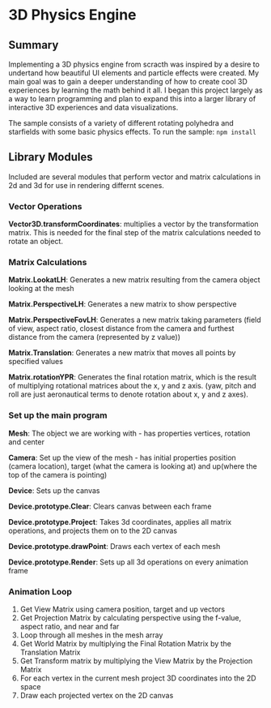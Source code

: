 # 3D Physics Engine

## Summary
Implementing a 3D physics engine from scracth was inspired by a desire to undertand how beautiful UI elements and particle effects were created. My main goal was to gain a deeper understanding of how to create cool 3D experiences by learning the math behind it all. I began this project largely as a way to learn programming and plan to expand this into a larger library of interactive 3D experiences and data visualizations. 

The sample consists of a variety of different rotating polyhedra and starfields with some basic physics effects. To run the sample:
```npm install```

## Library Modules
Included are several modules that perform vector and matrix calculations in 2d and 3d for use in rendering differnt scenes. 

### Vector Operations
**Vector3D.transformCoordinates**: multiplies a vector by the transformation matrix. This is needed for the final step of the matrix calculations needed to rotate an object.

### Matrix Calculations
**Matrix.LookatLH**: Generates a new matrix resulting from the camera object looking at the mesh

**Matrix.PerspectiveLH**: Generates a new matrix to show perspective

**Matrix.PerspectiveFovLH**: Generates a new matrix taking parameters (field of view, aspect ratio, closest distance from the camera and furthest distance from the camera (represented by z value))

**Matrix.Translation**: Generates a new matrix that moves all points by specified values

**Matrix.rotationYPR**: Generates the final rotation matrix, which is the result of multiplying rotational matrices about the x, y and z axis. (yaw, pitch and roll are just aeronautical terms to denote rotation about x, y and z axes).

### Set up the main program
**Mesh**: The object we are working with - has properties vertices, rotation and center

**Camera**: Set up the view of the mesh - has initial properties position (camera location), target (what the camera is looking at) and up(where the top of the camera is pointing)

**Device**: Sets up the canvas

**Device.prototype.Clear**: Clears canvas between each frame

**Device.prototype.Project**: Takes 3d coordinates, applies all matrix operations, and projects them on to the 2D canvas

**Device.prototype.drawPoint**: Draws each vertex of each mesh

**Device.prototype.Render**: Sets up all 3d operations on every animation frame

### Animation Loop
1. Get View Matrix using camera position, target and up vectors
2. Get Projection Matrix by calculating perspective using the f-value, aspect ratio, and near and far
3. Loop through all meshes in the mesh array
4. Get World Matrix by multiplying the Final Rotation Matrix by the Translation Matrix
5. Get Transform matrix by multiplying the View Matrix by the Projection Matrix
6. For each vertex in the current mesh project 3D coordinates into the 2D space
7. Draw each projected vertex on the 2D canvas
